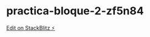 # practica-bloque-2-zf5n84

[Edit on StackBlitz ⚡️](https://stackblitz.com/edit/practica-bloque-2-zf5n84)